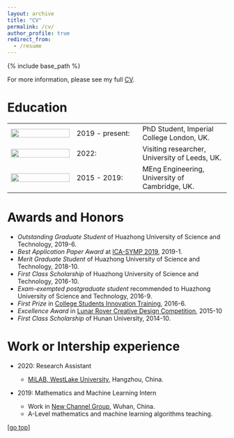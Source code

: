 ```yaml
---
layout: archive
title: "CV"
permalink: /cv/
author_profile: true
redirect_from:
  - /resume
---
```


{% include base_path %}

For more information, please see my full [CV](https://dchappell2203.github.io/files/CV_Academic.pdf).

Education
======
<table class="images" width="100%" style="border:0px solid white;">
  <tr style="border:0px;">
    <td width="30%"; style="border:0px";><img src="https://dchappell2203.github.io//images/imperial_logo.png" width="100%"></td>
    <td width="10%"; style="border:0px";>2019 - present:</td>
    <td width="50%"; style="border:0px";>PhD Student, Imperial College London, UK.</td>
  </tr>
  <tr style="border:0px;">
    <td width="30%" style="border:0px";><img src="https://dchappell2203.github.io//images/leeds_logo.jpg" align="left" width="100%" style="border:0px";></td>
    <td width="30%" style="border:0px";>2022:</td>
    <td width="30%" style="border:0px";>Visiting researcher, University of Leeds, UK.</td>
  </tr>
  <tr style="border:0px;">
    <td width="30%" style="border:0px";><img src="https://dchappell2203.github.io//images/cambridge_logo.jpg" align="left" width="100%" style="border:0px";></td>
    <td width="30%" style="border:0px";>2015 - 2019:</td>
    <td width="30%" style="border:0px";>MEng Engineering, University of Cambridge, UK.</td>
  </tr>
</table>


Awards and Honors
======  
* *Outstanding Graduate Student* of Huazhong University of Science and Technology, 2019-6.
* *Best Application Paper Award* at [ICA-SYMP 2019](https://site.ieee.org/thailand-css/ica-symp-2019/), 2019-1.
* *Merit Graduate Student* of Huazhong University of Science and Technology, 2018-10.
* *First Class Scholarship* of Huazhong University of Science and Technology, 2016-10.
* *Exam-exempted postgraduate student* recommended to Huazhong University of Science and Technology, 2016-9.
* *First Prize* in [College Students Innovation Training](http://jwc.hnu.edu.cn/cxcy/SITjh.htm), 2016-6.
* *Excellence Award* in [Lunar Rover Creative Design Competition](http://www.cose.edu.cn/info/1037/1255.htm#), 2015-10
* *First Class Scholarship* of Hunan University, 2014-10.

Work or Intership experience
======
* 2020: Research Assistant
  * [MiLAB, WestLake University](https://en.westlake.edu.cn/), Hangzhou, China.

* 2019: Mathematics and Machine Learning Intern
  * Work in [New Channel Group](https://wh.xhd.cn/), Wuhan, China.
  * A-Level mathematics and machine learning algorithms teaching.

[[go top](https://colin-kelinli.github.io/cv/)]  
